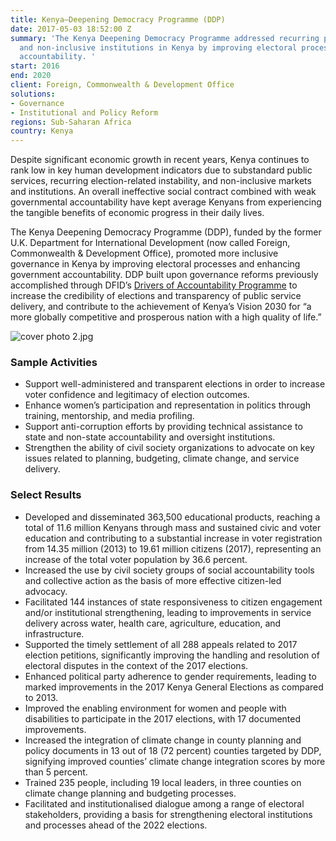 ```yaml
---
title: Kenya—Deepening Democracy Programme (DDP)
date: 2017-05-03 18:52:00 Z
summary: 'The Kenya Deepening Democracy Programme addressed recurring political instability
  and non-inclusive institutions in Kenya by improving electoral processes and government
  accountability. '
start: 2016
end: 2020
client: Foreign, Commonwealth & Development Office
solutions:
- Governance
- Institutional and Policy Reform
regions: Sub-Saharan Africa
country: Kenya
---
```


Despite significant economic growth in recent years, Kenya continues to rank low in key human development indicators due to substandard public services, recurring election-related instability, and non-inclusive markets and institutions. An overall ineffective social contract combined with weak governmental accountability have kept average Kenyans from experiencing the tangible benefits of economic progress in their daily lives.

The Kenya Deepening Democracy Programme (DDP), funded by the former U.K. Department for International Development (now called Foreign, Commonwealth & Development Office), promoted more inclusive governance in Kenya by improving electoral processes and enhancing government accountability. DDP built upon governance reforms previously accomplished through DFID’s [Drivers of Accountability Programme](https://www.dai.com/our-work/projects/kenya-drivers-accountability-programme-dap) to increase the credibility of elections and transparency of public service delivery, and contribute to the achievement of Kenya’s Vision 2030 for “a more globally competitive and prosperous nation with a high quality of life.”

![cover photo 2.jpg](/uploads/cover%20photo%202.jpg)

### Sample Activities

* Support well-administered and transparent elections in order to increase voter confidence and legitimacy of election outcomes.
* Enhance women’s participation and representation in politics through training, mentorship, and media profiling.
* Support anti-corruption efforts by providing technical assistance to state and non-state accountability and oversight institutions.
* Strengthen the ability of civil society organizations to advocate on key issues related to planning, budgeting, climate change, and service delivery.

### Select Results

* Developed and disseminated 363,500 educational products, reaching a total of 11.6 million Kenyans through mass and sustained civic and voter education and contributing to a substantial increase in voter registration from 14.35 million (2013) to 19.61 million citizens (2017), representing an increase of the total voter population by 36.6 percent. 
* Increased the use by civil society groups of social accountability tools and collective action as the basis of more effective citizen-led advocacy.
* Facilitated 144 instances of state responsiveness to citizen engagement and/or institutional strengthening, leading to improvements in service delivery across water, health care, agriculture, education, and infrastructure.  
* Supported the timely settlement of all 288 appeals related to 2017 election petitions, significantly improving the handling and resolution of electoral disputes in the context of the 2017 elections.
* Enhanced political party adherence to gender requirements, leading to marked improvements in the 2017 Kenya General Elections as compared to 2013.
* Improved the enabling environment for women and people with disabilities to participate in the 2017 elections, with 17 documented improvements. 
* Increased the integration of climate change in county planning and policy documents in 13 out of 18 (72 percent) counties targeted by DDP, signifying improved counties’ climate change integration scores by more than 5 percent.
* Trained 235 people, including 19 local leaders, in three counties on climate change planning and budgeting processes.
* Facilitated and institutionalised dialogue among a range of electoral stakeholders, providing a basis for strengthening electoral institutions and processes ahead of the 2022 elections. 
